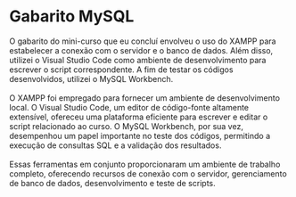 # Gabarito MySQL
O gabarito do mini-curso que eu concluí envolveu o uso do XAMPP para estabelecer a conexão com o servidor e o banco de dados. Além disso, utilizei o Visual Studio Code como ambiente de desenvolvimento para escrever o script correspondente. A fim de testar os códigos desenvolvidos, utilizei o MySQL Workbench. 
<br><br>
O XAMPP foi empregado para fornecer um ambiente de desenvolvimento local. O Visual Studio Code, um editor de código-fonte altamente extensível, ofereceu uma plataforma eficiente para escrever e editar o script relacionado ao curso. O MySQL Workbench, por sua vez, desempenhou um papel importante no teste dos códigos, permitindo a execução de consultas SQL e a validação dos resultados. 
<br><br>
Essas ferramentas em conjunto proporcionaram um ambiente de trabalho completo, oferecendo recursos de conexão com o servidor, gerenciamento de banco de dados, desenvolvimento e teste de scripts.
